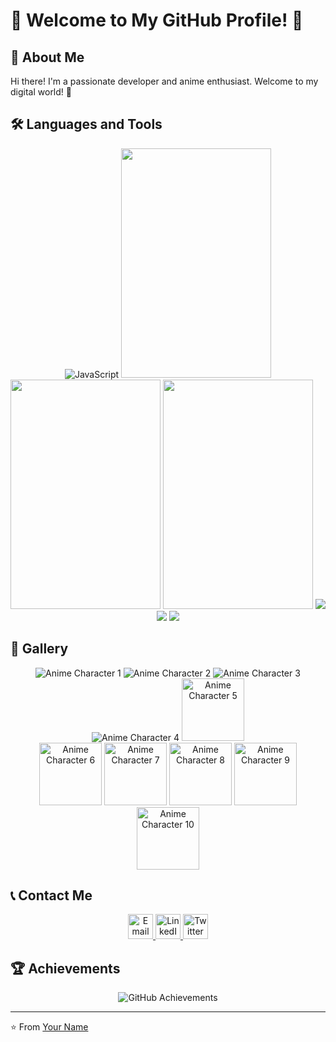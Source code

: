 # 🌸 Welcome to My GitHub Profile! 🌸

## 🌟 About Me

Hi there! I'm a passionate developer and anime enthusiast. Welcome to my digital world! 🚀

## 🛠️ Languages and Tools

<div align="center">
  <img src="https://i.pinimg.com/originals/12/27/87/1227871fe4361ab20682a552629faf3a.jpg" alt="JavaScript"/>
  <img src="https://github.com/cat-milk/Anime-Girls-Holding-Programming-Books/blob/master/NodeJs/Girl_With_Glasses_Blue_Eyes_Covering_Face_With_Express_In_Action_Book.png" width="240" height="367" />
  <img src="https://github.com/cat-milk/Anime-Girls-Holding-Programming-Books/blob/master/PHP/Patchouli_Knowledge_Holds_PHP_For_Professionals_Portuguese.png" width="240" height="367" />
  <img src="https://github.com/cat-milk/Anime-Girls-Holding-Programming-Books/blob/master/NodeJs/Black_Haired_Girl_With_Scarf_Holding_NodeJs_Design_Patterns_Book.png" width="240" height="367" />
  <img src="https://github.com/cat-milk/Anime-Girls-Holding-Programming-Books/blob/master/CSS/Sakurajima_Mai_Beginning_CSS.jpg" />
  <img src="https://github.com/cat-milk/Anime-Girls-Holding-Programming-Books/blob/master/MongoDB/Nishimiya_Shouko_Learn_MongoDB.jpg" />
  <img src="https://github.com/cat-milk/Anime-Girls-Holding-Programming-Books/blob/master/Python/Hirasawa_Yui_Studying_For_interview.png" />
</div>

## 🌈 Gallery

<div align="center">
  <img src="https://media1.giphy.com/media/v1.Y2lkPTc5MGI3NjExcDFtMmFrZDllNzc2czd3azJvMGNienN0Ymhpd3BnZTV6Z2lyZjNzbyZlcD12MV9pbnRlcm5hbF9naWZfYnlfaWQmY3Q9Zw/xJlOdEYy0r7ZS/giphy.gif"  alt="Anime Character 1"/>
  <img src="https://media3.giphy.com/media/v1.Y2lkPTc5MGI3NjExY3licHliMGIydHlhdWR1eTdlMm1lZ2V1YWt6bjJkeTE5aWVzb25odyZlcD12MV9pbnRlcm5hbF9naWZfYnlfaWQmY3Q9Zw/QpAkCCGu2saR2/giphy.gif"  alt="Anime Character 2"/>
  <img src="https://media4.giphy.com/media/v1.Y2lkPTc5MGI3NjExYnB6N3N4ODQwNXlvaTR1Zzd5YjAxN3hvaHlvcnpobTd2NTkyZTUydiZlcD12MV9pbnRlcm5hbF9naWZfYnlfaWQmY3Q9Zw/lexAKLWWc0Cc/giphy.gif"  alt="Anime Character 3"/>
  <img src="https://media3.giphy.com/media/v1.Y2lkPTc5MGI3NjExcDl4NmpqOXZsYXloZ3RjeDFzeTNtdHE1OGtpdTJyNXAybXg2NmhxOSZlcD12MV9pbnRlcm5hbF9naWZfYnlfaWQmY3Q9Zw/adlPS9aMT2CNG/giphy.gif" alt="Anime Character 4"/>
  <img src="/path/to/anime-character-7.gif" width="100" alt="Anime Character 5"/>
</div>

<div align="center">
  <img src="/path/to/anime-character-8.gif" width="100" alt="Anime Character 6"/>
  <img src="/path/to/anime-character-9.gif" width="100" alt="Anime Character 7"/>
  <img src="/path/to/anime-character-10.gif" width="100" alt="Anime Character 8"/>
  <img src="/path/to/anime-character-11.gif" width="100" alt="Anime Character 9"/>
  <img src="/path/to/anime-character-12.gif" width="100" alt="Anime Character 10"/>
</div>

## 📞 Contact Me

<div align="center">
  <a href="mailto:youremail@example.com">
    <img src="/path/to/email-icon.png" width="40" alt="Email"/>
  </a>
  <a href="https://linkedin.com/in/yourprofile">
    <img src="/path/to/linkedin-icon.png" width="40" alt="LinkedIn"/>
  </a>
  <a href="https://twitter.com/yourprofile">
    <img src="/path/to/twitter-icon.png" width="40" alt="Twitter"/>
  </a>
</div>

## 🏆 Achievements

<div align="center">
  <img src="/path/to/trophy-background.gif" alt="GitHub Achievements"/>
</div>

---

⭐ From [Your Name](https://github.com/yourusername)
